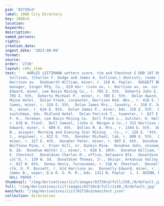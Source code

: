 ```yaml
---
pid: '02739cd'
label: 1888 City Directory
key: 1888cd
location: 
keywords: 
description: 
named_persons: 
rights: 
creation_date: 
ingest_date: '2023-08-09'
format: 
source: 
order: '2739'
layout: cmhc_item
text: '   HARLES LEITZMANN setters score. tim and Chestnut G DOD 107 DON  Dodge &
  Sullivan, (Charles F. Dodge and James A. Sullivan,) dentists, rooms 2 and 4, 501
  Harrison av.  Dodsworth William, miner, r. 310 N. Poplar.  DOGGETT BENJAMIN F.,
  manager, Singer Mfg. Co., 619 Har- rison av, r. Harrison av, se. cor. 10th.  Doherty
  Edward, miner, Lee Basin Mining Co., r. 705 E. 5th.  Doherty John E., miner, r.
  705 E. 5th.  Doherty Michael P., miner, r. 705 E. 5th.  Dolan dward, miner, bds.
  Maine Hotel.  Dolan Frank, carpenter, Harrison Red. Wks., r. 418 E. 5th.  Dolan
  James, miner, r. 329 E. 5th.  Dolan James Mrs., laundry, r. 310 E. 3d.  Dolan James
  H., miner, r. 624 E. 6th.  Dolan James P., miner, bds. 320 E. 5th.  Dolan John,
  switchman, bds. Midland Hotel.  Dolan Patrick T., teamster, r. 827 E. 6th.  Dolan
  P. H., foreman, Lee Basin Mining Co.  Doll Frank L., butcher, H. Halthusen & Co.,
  r. 610 W. Front.  Doll Samuel, (John G. Morgan & Co.,) 315 Harrison av.  Dollard
  Edward, miner, r. 609 E. 4th.  Dolles M. A. Mrs., r. 1344 E. 5th.  Dollis George
  W., assayer, Morning and Evening Star Mining  . Co., r. 126 E. "4th.  Donaher John
  J., engineer, r. 812 E. 7th.  Donaher Michael, lab, r. 809 E. 5th.  Donaher Michael,
  miner, r. 317 E. 4th.  Donaher Peter, miner, r. 903 E. 6th.  Donahoe James, engineer,
  Wolftone Mine, r. Fryer Hill, nr. Dunkin Mine.  Donahoe John, stonemason, r. 122
  W. 2d.  Donahue Walter J., miner, r. 618 E. 10th.  Donahue William, lab, r. 1184
  E. Chestnut.  Donaldson Charles M., office, Delaware Blk.  Donaldson Etta Miss,
  col’d, r. 139 W. 3d.  Donaldson Thomas, Jr., bkicpr, Arkansas Valley Smelting Co.,
  r. 827 W. 6th.  Doney Henry, furnaceman, r. 516 W. Chestnut.  Donnell Samuel H.,
  clk, O. P. Bassett, r. 614 Harrison av.  Donnelly Edward, miner, r. 312 N. Poplar.  Donnelly
  James B., wiper, D.& R. G. R. R., bds. 1311 N. Poplar  J, J. QUINN, EAST FIFTH ST.
  WALL PAPER '
thumbnail: "/img/derivatives/iiif/images/02739cd/full/250,/0/default.jpg"
full: "/img/derivatives/iiif/images/02739cd/full/1140,/0/default.jpg"
manifest: "/img/derivatives/iiif/02739cd/manifest.json"
collection: directories
---
```

